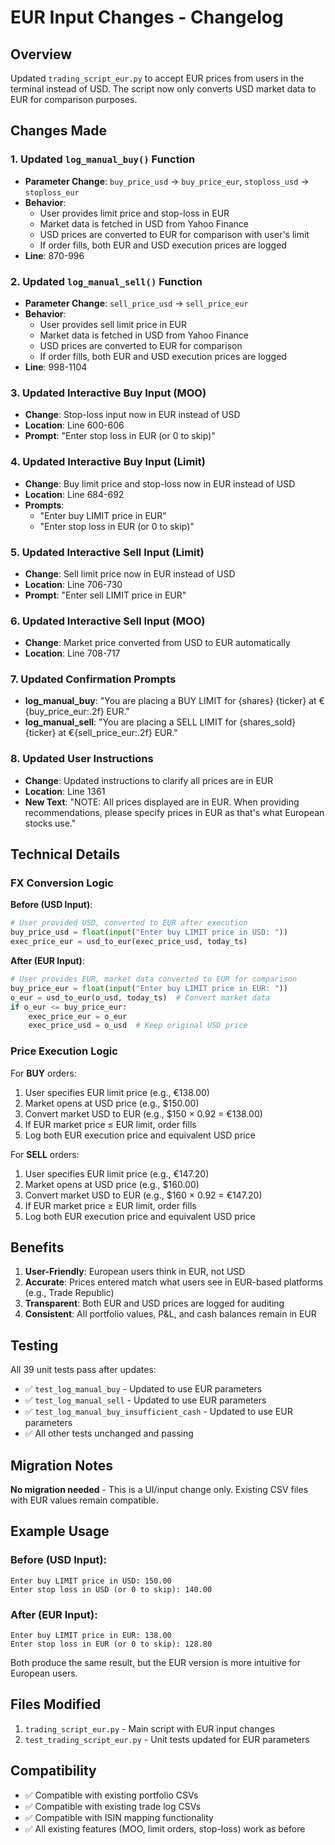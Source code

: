 # EUR Input Changes - Changelog

## Overview
Updated `trading_script_eur.py` to accept EUR prices from users in the terminal instead of USD. The script now only converts USD market data to EUR for comparison purposes.

## Changes Made

### 1. **Updated `log_manual_buy()` Function**
   - **Parameter Change**: `buy_price_usd` → `buy_price_eur`, `stoploss_usd` → `stoploss_eur`
   - **Behavior**:
     - User provides limit price and stop-loss in EUR
     - Market data is fetched in USD from Yahoo Finance
     - USD prices are converted to EUR for comparison with user's limit
     - If order fills, both EUR and USD execution prices are logged
   - **Line**: 870-996

### 2. **Updated `log_manual_sell()` Function**
   - **Parameter Change**: `sell_price_usd` → `sell_price_eur`
   - **Behavior**:
     - User provides sell limit price in EUR
     - Market data is fetched in USD from Yahoo Finance
     - USD prices are converted to EUR for comparison
     - If order fills, both EUR and USD execution prices are logged
   - **Line**: 998-1104

### 3. **Updated Interactive Buy Input (MOO)**
   - **Change**: Stop-loss input now in EUR instead of USD
   - **Location**: Line 600-606
   - **Prompt**: "Enter stop loss in EUR (or 0 to skip)"

### 4. **Updated Interactive Buy Input (Limit)**
   - **Change**: Buy limit price and stop-loss now in EUR instead of USD
   - **Location**: Line 684-692
   - **Prompts**:
     - "Enter buy LIMIT price in EUR"
     - "Enter stop loss in EUR (or 0 to skip)"

### 5. **Updated Interactive Sell Input (Limit)**
   - **Change**: Sell limit price now in EUR instead of USD
   - **Location**: Line 706-730
   - **Prompt**: "Enter sell LIMIT price in EUR"

### 6. **Updated Interactive Sell Input (MOO)**
   - **Change**: Market price converted from USD to EUR automatically
   - **Location**: Line 708-717

### 7. **Updated Confirmation Prompts**
   - **log_manual_buy**: "You are placing a BUY LIMIT for {shares} {ticker} at €{buy_price_eur:.2f} EUR."
   - **log_manual_sell**: "You are placing a SELL LIMIT for {shares_sold} {ticker} at €{sell_price_eur:.2f} EUR."

### 8. **Updated User Instructions**
   - **Change**: Updated instructions to clarify all prices are in EUR
   - **Location**: Line 1361
   - **New Text**: "NOTE: All prices displayed are in EUR. When providing recommendations, please specify prices in EUR as that's what European stocks use."

## Technical Details

### FX Conversion Logic

**Before (USD Input)**:
```python
# User provided USD, converted to EUR after execution
buy_price_usd = float(input("Enter buy LIMIT price in USD: "))
exec_price_eur = usd_to_eur(exec_price_usd, today_ts)
```

**After (EUR Input)**:
```python
# User provides EUR, market data converted to EUR for comparison
buy_price_eur = float(input("Enter buy LIMIT price in EUR: "))
o_eur = usd_to_eur(o_usd, today_ts)  # Convert market data
if o_eur <= buy_price_eur:
    exec_price_eur = o_eur
    exec_price_usd = o_usd  # Keep original USD price
```

### Price Execution Logic

For **BUY** orders:
1. User specifies EUR limit price (e.g., €138.00)
2. Market opens at USD price (e.g., $150.00)
3. Convert market USD to EUR (e.g., $150 × 0.92 = €138.00)
4. If EUR market price ≤ EUR limit, order fills
5. Log both EUR execution price and equivalent USD price

For **SELL** orders:
1. User specifies EUR limit price (e.g., €147.20)
2. Market opens at USD price (e.g., $160.00)
3. Convert market USD to EUR (e.g., $160 × 0.92 = €147.20)
4. If EUR market price ≥ EUR limit, order fills
5. Log both EUR execution price and equivalent USD price

## Benefits

1. **User-Friendly**: European users think in EUR, not USD
2. **Accurate**: Prices entered match what users see in EUR-based platforms (e.g., Trade Republic)
3. **Transparent**: Both EUR and USD prices are logged for auditing
4. **Consistent**: All portfolio values, P&L, and cash balances remain in EUR

## Testing

All 39 unit tests pass after updates:
- ✅ `test_log_manual_buy` - Updated to use EUR parameters
- ✅ `test_log_manual_sell` - Updated to use EUR parameters
- ✅ `test_log_manual_buy_insufficient_cash` - Updated to use EUR parameters
- ✅ All other tests unchanged and passing

## Migration Notes

**No migration needed** - This is a UI/input change only. Existing CSV files with EUR values remain compatible.

## Example Usage

### Before (USD Input):
```
Enter buy LIMIT price in USD: 150.00
Enter stop loss in USD (or 0 to skip): 140.00
```

### After (EUR Input):
```
Enter buy LIMIT price in EUR: 138.00
Enter stop loss in EUR (or 0 to skip): 128.80
```

Both produce the same result, but the EUR version is more intuitive for European users.

## Files Modified

1. `trading_script_eur.py` - Main script with EUR input changes
2. `test_trading_script_eur.py` - Unit tests updated for EUR parameters

## Compatibility

- ✅ Compatible with existing portfolio CSVs
- ✅ Compatible with existing trade log CSVs
- ✅ Compatible with ISIN mapping functionality
- ✅ All existing features (MOO, limit orders, stop-loss) work as before
